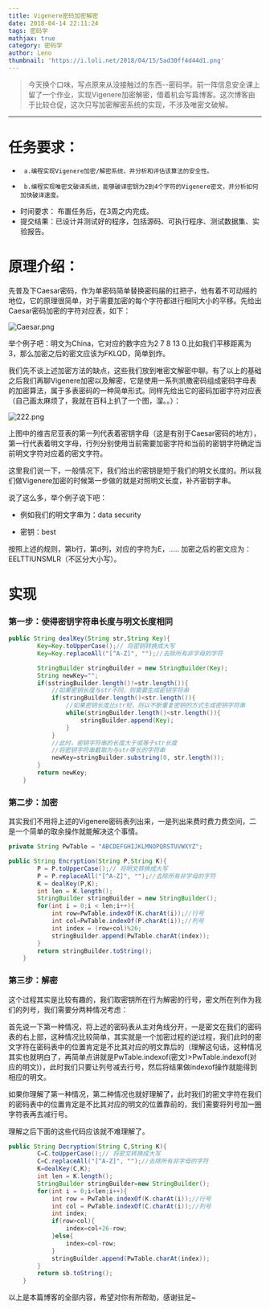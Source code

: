 ```yaml
---
title: Vigenere密码加密解密
date: 2018-04-14 22:11:24
tags: 密码学
mathjax: true
category: 密码学
author: Leno
thumbnail: 'https://i.loli.net/2018/04/15/5ad30ff4d44d1.png'
---
```


>今天换个口味，写点原来从没接触过的东西--密码学。前一阵信息安全课上留了一个作业，实现Vigenere加密解密，借着机会写篇博客。这次博客由于比较仓促，这次只写加密解密系统的实现，不涉及唯密文破解。

----


# 任务要求： #
 *      a.编程实现Vigenere加密/解密系统，并分析和评估该算法的安全性。
 *      b.编程实现唯密文破译系统，能够破译密钥为2到4个字符的Vigenere密文，并分析如何加快破译速度。
 *  时间要求： 布置任务后，在3周之内完成。
 *  提交结果：已设计并测试好的程序，包括源码、可执行程序、测试数据集、实验报告。

# 原理介绍： #
先普及下Caesar密码，作为单密码简单替换密码届的扛把子，他有着不可动摇的地位，它的原理很简单，对于需要加密的每个字符都进行相同大小的平移。先给出Caesar密码加密的字符对应表，如下：

![Caesar.png](https://i.loli.net/2018/04/15/5ad32ed02524c.png)

举个例子吧：明文为China，它对应的数字应为2 7 8 13 0.比如我们平移距离为3，那么加密之后的密文应该为FKLQD，简单到炸。

我们先不谈上述加密方法的缺点，这些我们放到唯密文解密中聊。有了以上的基础之后我们再聊Vigenere加密以及解密，它是使用一系列凯撒密码组成密码字母表的加密算法，属于多表密码的一种简单形式。同样先给出它的密码加密字符对应表（自己画太麻烦了，我就在百科上扒了一个图，溜。。）：

![222.png](https://i.loli.net/2018/04/15/5ad33112af0e9.png)

上图中的维吉尼亚表的第一列代表着密钥字母（这是有别于Caesar密码的地方），第一行代表着明文字母，行列分别使用当前需要加密字符和当前的密钥字符确定当前明文字符对应着的密文字符。

这里我们说一下，一般情况下，我们给出的密钥是短于我们的明文长度的。所以我们做Vigenere加密的时候第一步做的就是对照明文长度，补齐密钥字串。

说了这么多，举个例子说下吧：

* 例如我们的明文字串为：data security 

* 密钥：best

按照上述的规则，第b行，第d列，对应的字符为E，..... 加密之后的密文应为：EELTTIUNSMLR（不区分大小写）。

# 实现 #

### 第一步：使得密钥字符串长度与明文长度相同 ###


```java
public String dealKey(String str,String Key){   
        Key=Key.toUpperCase();// 将密钥转换成大写
        Key=Key.replaceAll("[^A-Z]", "");//去除所有非字母的字符  

		StringBuilder stringBuilder = new StringBuilder(Key);
        String newKey="";
        if(sstringBuilder.length()!=str.length()){ 
            //如果密钥长度与str不同，则需要生成密钥字符串
            if(stringBuilder.length()<str.length()){
                //如果密钥长度比str短，则以不断重复密钥的方式生成密钥字符串
                while(stringBuilder.length()<str.length()){
                    stringBuilder.append(Key);
                }
            }
            //此时，密钥字符串的长度大于或等于str长度
            //将密钥字符串截取为与str等长的字符串
            newKey=stringBuilder.substring(0, str.length());
        }
        return newKey;
    }

```

### 第二步：加密 ###

其实我们不用将上述的Vigenere密码表列出来，一是列出来费时费力费空间，二是一个简单的取余操作就能解决这个事情。

```java
private String PwTable = "ABCDEFGHIJKLMNOPQRSTUVWXYZ";

public String Encryption(String P,String K){
        P = P.toUpperCase();// 将明文转换成大写
        P = P.replaceAll("[^A-Z]", "");//去除所有非字母的字符   
        K = dealKey(P,K);
        int len = K.length();
        StringBuilder stringBuilder = new StringBuilder();
        for(int i = 0;i < len;i++){
            int row=PwTable.indexOf(K.charAt(i));//行号
            int col=PwTable.indexOf(P.charAt(i));//列号
            int index = (row+col)%26;
            stringBuilder.append(PwTable.charAt(index));
        }
        return stringBuilder.toString();       
    }

```

### 第三步：解密 ###

这个过程其实是比较有趣的，我们取密钥所在行为解密的行号，密文所在列作为我们的列号，我们需要分两种情况考虑：

首先说一下第一种情况，将上述的密码表从主对角线分开，一是密文在我们的密码表的右上部，这种情况比较简单，其实就是一个加密过程的逆过程，我们此时的密文字符在密码表中的位置肯定是不比其对应的明文靠后的（理解这句话，这种情况其实也就明白了，再简单点讲就是PwTable.indexof(密文)>PwTable.indexof(对应的明文)），此时我们只要让列号减去行号，然后将结果做indexof操作就能得到相应的明文。

如果你理解了第一种情况，第二种情况也就好理解了，此时我们的密文字符在我们的密码表中的位置肯定是不比其对应的明文的位置靠前的，我们需要将列号加一圈字符表再去减行号。

理解之后下面的这些代码应该就不难理解了。

```java
public String Decryption(String C,String K){
        C=C.toUpperCase();// 将密文转换成大写
        C=C.replaceAll("[^A-Z]", "");//去除所有非字母的字符   
        K=dealKey(C,K);
        int len = K.length();
        StringBuilder stringBuilder=new StringBuilder();
        for(int i = 0;i<len;i++){
            int row = PwTable.indexOf(K.charAt(i));//行号
            int col = PwTable.indexOf(C.charAt(i));//列号
            int index;
            if(row>col){
                index=col+26-row;
            }else{
                index=col-row;
            }
            stringBuilder.append(PwTable.charAt(index));
        }
        return sb.toString();     
    }
```

以上是本篇博客的全部内容，希望对你有所帮助，感谢驻足~